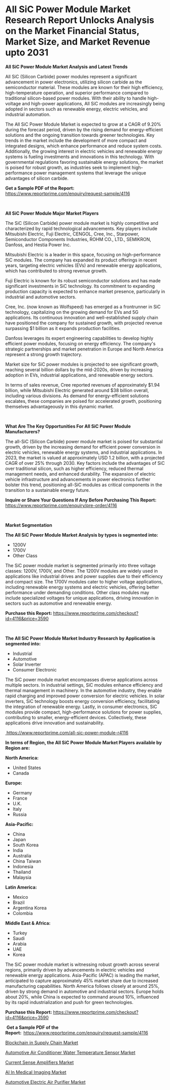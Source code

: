 <p><h1>All SiC Power Module Market Research Report Unlocks Analysis on the Market Financial Status, Market Size, and Market Revenue upto 2031</h1></p><p><strong>All SiC Power Module Market Analysis and Latest Trends</strong></p>
<p><p>All SiC (Silicon Carbide) power modules represent a significant advancement in power electronics, utilizing silicon carbide as the semiconductor material. These modules are known for their high efficiency, high-temperature operation, and superior performance compared to traditional silicon-based power modules. With their ability to handle high-voltage and high-power applications, All SiC modules are increasingly being adopted in sectors such as renewable energy, electric vehicles, and industrial automation.</p><p>The All SiC Power Module Market is expected to grow at a CAGR of 9.20% during the forecast period, driven by the rising demand for energy-efficient solutions and the ongoing transition towards greener technologies. Key trends in the market include the development of more compact and integrated designs, which enhance performance and reduce system costs. Additionally, the growing interest in electric vehicles and renewable energy systems is fueling investments and innovations in this technology. With governmental regulations favoring sustainable energy solutions, the market is poised for robust growth, as industries seek to implement high-performance power management systems that leverage the unique advantages of silicon carbide.</p></p>
<p><strong>Get a Sample PDF of the Report:&nbsp;</strong> <a href="https://www.reportprime.com/enquiry/request-sample/4116">https://www.reportprime.com/enquiry/request-sample/4116</a></p>
<p>&nbsp;</p>
<p><strong>All SiC Power Module Major Market Players</strong></p>
<p><p>The SiC (Silicon Carbide) power module market is highly competitive and characterized by rapid technological advancements. Key players include Mitsubishi Electric, Fuji Electric, CENGOL, Cree, Inc., Starpower, Semiconductor Components Industries, ROHM CO., LTD., SEMIKRON, Danfoss, and Hestia Power Inc. </p><p>Mitsubishi Electric is a leader in this space, focusing on high-performance SiC modules. The company has expanded its product offerings in recent years, targeting electric vehicles (EVs) and renewable energy applications, which has contributed to strong revenue growth.</p><p>Fuji Electric is known for its robust semiconductor solutions and has made significant investments in SiC technology. Its commitment to expanding production capacity is expected to enhance market presence, particularly in industrial and automotive sectors.</p><p>Cree, Inc. (now known as Wolfspeed) has emerged as a frontrunner in SiC technology, capitalizing on the growing demand for EVs and 5G applications. Its continuous innovation and well-established supply chain have positioned the company for sustained growth, with projected revenue surpassing $1 billion as it expands production facilities.</p><p>Danfoss leverages its expert engineering capabilities to develop highly efficient power modules, focusing on energy efficiency. The company's strategic partnerships and market penetration in Europe and North America represent a strong growth trajectory.</p><p>Market size for SiC power modules is projected to see significant growth, reaching several billion dollars by the mid-2020s, driven by increasing adoption in EVs, industrial applications, and renewable energy sectors. </p><p>In terms of sales revenue, Cree reported revenues of approximately $1.94 billion, while Mitsubishi Electric generated around $38 billion overall, including various divisions. As demand for energy-efficient solutions escalates, these companies are poised for accelerated growth, positioning themselves advantageously in this dynamic market.</p></p>
<p>&nbsp;</p>
<p><strong>What Are The Key Opportunities For All SiC Power Module Manufacturers?</strong></p>
<p><p>The all-SiC (Silicon Carbide) power module market is poised for substantial growth, driven by the increasing demand for efficient power conversion in electric vehicles, renewable energy systems, and industrial applications. In 2023, the market is valued at approximately USD 1.2 billion, with a projected CAGR of over 25% through 2030. Key factors include the advantages of SiC over traditional silicon, such as higher efficiency, reduced thermal management needs, and enhanced durability. The expansion of electric vehicle infrastructure and advancements in power electronics further bolster this trend, positioning all-SiC modules as critical components in the transition to a sustainable energy future.</p></p>
<p><strong>Inquire or Share Your Questions If Any Before Purchasing This Report:</strong> <a href="https://www.reportprime.com/enquiry/pre-order/4116">https://www.reportprime.com/enquiry/pre-order/4116</a></p>
<p>&nbsp;</p>
<p><strong>Market Segmentation</strong></p>
<p><strong>The All SiC Power Module Market Analysis by types is segmented into:</strong></p>
<p><ul><li>1200V</li><li>1700V</li><li>Other Class</li></ul></p>
<p><p>The SiC power module market is segmented primarily into three voltage classes: 1200V, 1700V, and Other. The 1200V modules are widely used in applications like industrial drives and power supplies due to their efficiency and compact size. The 1700V modules cater to higher voltage applications, including renewable energy systems and electric vehicles, offering better performance under demanding conditions. Other class modules may include specialized voltages for unique applications, driving innovation in sectors such as automotive and renewable energy.</p></p>
<p><strong>Purchase this Report:&nbsp;</strong><a href="https://www.reportprime.com/checkout?id=4116&price=3590">https://www.reportprime.com/checkout?id=4116&price=3590</a></p>
<p>&nbsp;</p>
<p><strong>The All SiC Power Module Market Industry Research by Application is segmented into:</strong></p>
<p><ul><li>Industrial</li><li>Automotive</li><li>Solar Inverter</li><li>Consumer Electronic</li></ul></p>
<p><p>The SiC power module market encompasses diverse applications across multiple sectors. In industrial settings, SiC modules enhance efficiency and thermal management in machinery. In the automotive industry, they enable rapid charging and improved power conversion for electric vehicles. In solar inverters, SiC technology boosts energy conversion efficiency, facilitating the integration of renewable energy. Lastly, in consumer electronics, SiC modules provide compact, high-performance solutions for power supplies, contributing to smaller, energy-efficient devices. Collectively, these applications drive innovation and sustainability.</p></p>
<p><a href="https://www.reportprime.com/all-sic-power-module-r4116">&nbsp;https://www.reportprime.com/all-sic-power-module-r4116</a></p>
<p><strong>In terms of Region, the All SiC Power Module Market Players available by Region are:</strong></p>
<p>
    <p> <strong> North America: </strong>
        <ul>
            <li>United States</li>
            <li>Canada</li>
        </ul>
        </p> 
    <p> <strong> Europe: </strong>
        <ul>
            <li>Germany</li>
            <li>France</li>
            <li>U.K.</li>
            <li>Italy</li>
            <li>Russia</li>
        </ul>
        </p> 
    <p> <strong> Asia-Pacific: </strong>
        <ul>
            <li>China</li>
            <li>Japan</li>
            <li>South Korea</li>
            <li>India</li>
            <li>Australia</li>
            <li>China Taiwan</li>
            <li>Indonesia</li>
            <li>Thailand</li>
            <li>Malaysia</li>
        </ul>
        </p> 
    <p> <strong> Latin America: </strong>
        <ul>
            <li>Mexico</li>
            <li>Brazil</li>
            <li>Argentina Korea</li>
            <li>Colombia</li>
        </ul>
        </p> 
    <p> <strong> Middle East & Africa: </strong>
        <ul>
            <li>Turkey</li>
            <li>Saudi</li>
            <li>Arabia</li>
            <li>UAE</li>
            <li>Korea</li>
        </ul>
    </p>
    </p>
<p><p>The SiC power module market is witnessing robust growth across several regions, primarily driven by advancements in electric vehicles and renewable energy applications. Asia-Pacific (APAC) is leading the market, anticipated to capture approximately 45% market share due to increased manufacturing capabilities. North America follows closely at around 25%, driven by strong demand in automotive and industrial sectors. Europe holds about 20%, while China is expected to command around 10%, influenced by its rapid industrialization and push for green technologies.</p></p>
<p><strong>Purchase this Report: </strong><a href="https://www.reportprime.com/checkout?id=4116&price=3590">https://www.reportprime.com/checkout?id=4116&price=3590</a></p>
<p>&nbsp;<strong>Get a Sample PDF of the Report:&nbsp;&nbsp;</strong><a href="https://www.reportprime.com/enquiry/request-sample/4116">https://www.reportprime.com/enquiry/request-sample/4116</a></p>
<p><strong></strong></p>
<p><p><a href="https://www.linkedin.com/pulse/booming-blockchain-supply-chain-market-sector-analysis-growth-ojfwe?trackingId=iMuN41ZCR3CV8XekruSLYQ%3D%3D">Blockchain in Supply Chain Market</a></p><p><a href="https://issuu.com/reportprime-2/docs/automotive-air-conditioner-water-te_b2087728038445">Automotive Air Conditioner Water Temperature Sensor Market</a></p><p><a href="https://github.com/JakirUddin651/Market-Research-Report-List-1/blob/main/current-sense-amplifiers-market.md">Current Sense Amplifiers Market</a></p><p><a href="https://www.linkedin.com/pulse/ai-medical-imaging-market-strategic-insights-product-evolution-sitde?trackingId=ZQzTywdPT%2FKOXK2mPCLVvg%3D%3D">AI In Medical Imaging Market</a></p><p><a href="https://issuu.com/reportprime-2/docs/automotive-electric-air-purifier-ma_adecac6b6e22c5">Automotive Electric Air Purifier Market</a></p></p>